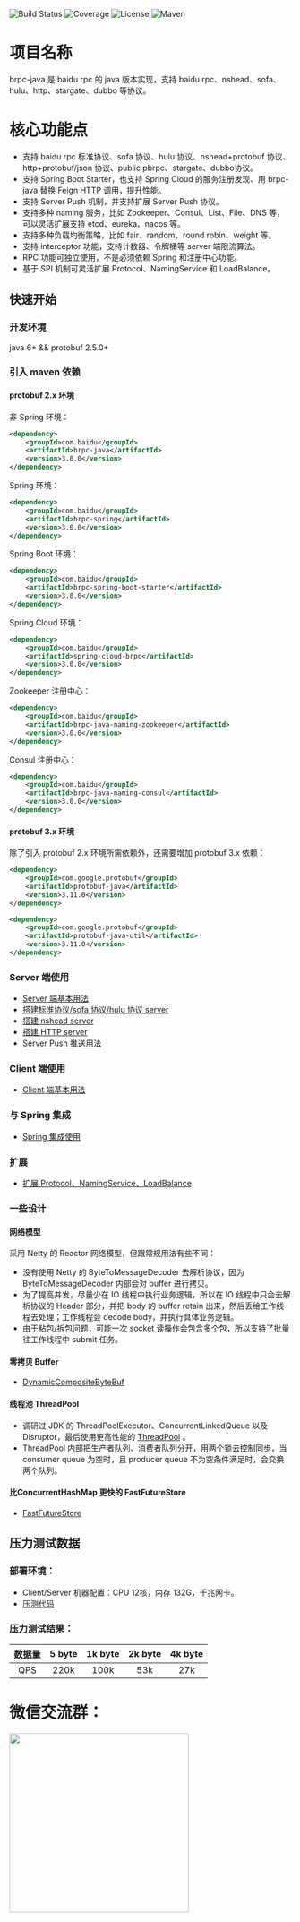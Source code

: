 ![Build Status](https://img.shields.io/github/workflow/status/baidu/brpc-java/Unit%20Test)
![Coverage](https://img.shields.io/codecov/c/gh/baidu/brpc-java)
![License](https://img.shields.io/github/license/baidu/brpc-java.svg)
![Maven](https://img.shields.io/maven-central/v/com.baidu/brpc-java.svg)

# 项目名称
brpc-java 是 baidu rpc 的 java 版本实现，支持 baidu rpc、nshead、sofa、hulu、http、stargate、dubbo 等协议。

# 核心功能点
* 支持 baidu rpc 标准协议、sofa 协议、hulu 协议、nshead+protobuf 协议、http+protobuf/json 协议、public pbrpc、stargate、dubbo协议。
* 支持 Spring Boot Starter，也支持 Spring Cloud 的服务注册发现、用 brpc-java 替换 Feign HTTP 调用，提升性能。
* 支持 Server Push 机制，并支持扩展 Server Push 协议。
* 支持多种 naming 服务，比如 Zookeeper、Consul、List、File、DNS 等，可以灵活扩展支持 etcd、eureka、nacos 等。
* 支持多种负载均衡策略，比如 fair、random、round robin、weight 等。
* 支持 interceptor 功能，支持计数器、令牌桶等 server 端限流算法。
* RPC 功能可独立使用，不是必须依赖 Spring 和注册中心功能。
* 基于 SPI 机制可灵活扩展 Protocol、NamingService 和 LoadBalance。

## 快速开始
### 开发环境
java 6+ && protobuf 2.5.0+

### 引入 maven 依赖
#### protobuf 2.x 环境
非 Spring 环境：
```xml
<dependency>
    <groupId>com.baidu</groupId>
    <artifactId>brpc-java</artifactId>
    <version>3.0.0</version>
</dependency>
```
Spring 环境：
```xml
<dependency>
    <groupId>com.baidu</groupId>
    <artifactId>brpc-spring</artifactId>
    <version>3.0.0</version>
</dependency>
```
Spring Boot 环境：
```xml
<dependency>
    <groupId>com.baidu</groupId>
    <artifactId>brpc-spring-boot-starter</artifactId>
    <version>3.0.0</version>
</dependency>
```
Spring Cloud 环境：
```xml
<dependency>
    <groupId>com.baidu</groupId>
    <artifactId>spring-cloud-brpc</artifactId>
    <version>3.0.0</version>
</dependency>
```
Zookeeper 注册中心：
```xml
<dependency>
    <groupId>com.baidu</groupId>
    <artifactId>brpc-java-naming-zookeeper</artifactId>
    <version>3.0.0</version>
</dependency>
```
Consul 注册中心：
```xml
<dependency>
    <groupId>com.baidu</groupId>
    <artifactId>brpc-java-naming-consul</artifactId>
    <version>3.0.0</version>
</dependency>
```
#### protobuf 3.x 环境
除了引入 protobuf 2.x 环境所需依赖外，还需要增加 protobuf 3.x 依赖：
```xml
<dependency>
    <groupId>com.google.protobuf</groupId>
    <artifactId>protobuf-java</artifactId>
    <version>3.11.0</version>
</dependency>
```
```xml
<dependency>
    <groupId>com.google.protobuf</groupId>
    <artifactId>protobuf-java-util</artifactId>
    <version>3.11.0</version>
</dependency>
```
### Server 端使用
* [Server 端基本用法](https://github.com/baidu/brpc-java/blob/master/docs/cn/server.md)
* [搭建标准协议/sofa 协议/hulu 协议 server](https://github.com/baidu/brpc-java/blob/master/docs/cn/brpc_server.md)
* [搭建 nshead server](https://github.com/baidu/brpc-java/blob/master/docs/cn/nshead_server.md)
* [搭建 HTTP server](https://github.com/baidu/brpc-java/blob/master/docs/cn/http_server.md)
* [Server Push 推送用法](https://github.com/baidu/brpc-java/blob/master/docs/cn/server_push.md)

### Client 端使用
* [Client 端基本用法](https://github.com/baidu/brpc-java/blob/master/docs/cn/client.md)

### 与 Spring 集成
* [Spring 集成使用](https://github.com/baidu/brpc-java/blob/master/docs/cn/spring.md)

### 扩展
* [扩展 Protocol、NamingService、LoadBalance](https://github.com/baidu/brpc-java/blob/master/docs/cn/extension.md)

### 一些设计
#### 网络模型
采用 Netty 的 Reactor 网络模型，但跟常规用法有些不同：
* 没有使用 Netty 的 ByteToMessageDecoder 去解析协议，因为 ByteToMessageDecoder 内部会对 buffer 进行拷贝。
* 为了提高并发，尽量少在 IO 线程中执行业务逻辑，所以在 IO 线程中只会去解析协议的 Header 部分，并把 body 的 buffer retain 出来，然后丢给工作线程去处理；工作线程会 decode body，并执行具体业务逻辑。
* 由于粘包/拆包问题，可能一次 socket 读操作会包含多个包，所以支持了批量往工作线程中 submit 任务。

#### 零拷贝 Buffer
* [DynamicCompositeByteBuf](https://github.com/baidu/brpc-java/blob/master/docs/cn/composite_buffer.md)

#### 线程池 ThreadPool
* 调研过 JDK 的 ThreadPoolExecutor、ConcurrentLinkedQueue 以及 Disruptor，最后使用更高性能的 [ThreadPool](https://github.com/baidu/brpc-java/blob/master/brpc-java-communication/src/main/java/com/baidu/brpc/utils/ThreadPool.java) 。
* ThreadPool 内部把生产者队列、消费者队列分开，用两个锁去控制同步，当 consumer queue 为空时，且 producer queue 不为空条件满足时，会交换两个队列。

#### 比ConcurrentHashMap 更快的 FastFutureStore
* [FastFutureStore](https://github.com/baidu/brpc-java/blob/master/docs/cn/fastfuturestore.md)

## 压力测试数据
### 部署环境：
* Client/Server 机器配置：CPU 12核，内存 132G，千兆网卡。
* [压测代码](https://github.com/baidu/brpc-java/blob/master/brpc-java-examples/src/main/java/com/baidu/brpc/example/standard/BenchmarkTest.java)
### 压力测试结果：
| 数据量 | 5 byte | 1k byte | 2k byte | 4k byte |
|:-----:| :-----: | :-------: | :-------: | :-------: |
| QPS | 220k | 100k | 53k | 27k |

# 微信交流群：
<img src="https://brpc-java.bj.bcebos.com/qrcode.jpeg" width="320" />

